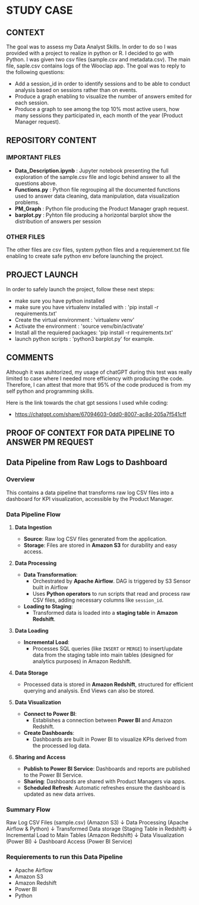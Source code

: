 # STUDY CASE

## CONTEXT
The goal was to assess my Data Analyst Skills. In order to do so I was provided with a project to realize in python or R. I decided to go with Python. 
I was given two csv files (sample.csv and metadata.csv). The main file, saple.csv contains logs of the Wooclap app. The goal was to reply to the following questions:

- Add a session_id in order to identify sessions and to be able to conduct analysis based on sessions rather than on events.
- Produce a graph enabling to visualize the number of answers emited for each session.
- Produce a graph to see among the top 10% most active users, how many sessions they participated in, each month of the year (Product Manager request).

## REPOSITORY CONTENT
### IMPORTANT FILES
- **Data_Description.ipynb** : Jupyter notebook presenting the full exploration of the sample.csv file and logic behind answer to all the questions above.
- **Functions.py** : Python file regrouping all the documented functions used to answer data cleaning, data manipulation, data visualization problems.
- **PM_Graph** : Python file producing the Product Manager graph request.
- **barplot.py** : Pyhton file producing a horizontal barplot show the distribution of answers per session

### OTHER FILES
The other files are csv files, system python files and a requierement.txt file enabling to create safe python env before launching the project.

## PROJECT LAUNCH
In order to safely launch the project, follow these next steps:

- make sure you have python installed
- make sure you have virtualenv installed with : 'pip install -r requirements.txt'
- Create the virtual environment : 'virtualenv venv'
- Activate the environment : 'source venv/bin/activate'
- Install all the requiered packages: 'pip install -r requirements.txt'
- launch python scripts : 'python3 barplot.py' for example.

## COMMENTS
Although it was auhtorized, my usage of chatGPT during this test was really limited to case where I needed more efficiency with producing the code. Therefore, I can attest that more that 95% of the code produced is from my self python and programming skills.

Here is the link towards the chat gpt sessions I used while coding:
- https://chatgpt.com/share/67094603-0dd0-8007-ac8d-205a7f541cff

## PROOF OF CONTEXT FOR DATA PIPELINE TO ANSWER PM REQUEST

## Data Pipeline from Raw Logs to Dashboard

### Overview
This contains a data pipeline that transforms raw log CSV files into a dashboard for KPI visualization, accessible by the Product Manager.

### Data Pipeline Flow

1. **Data Ingestion**
   - **Source**: Raw log CSV files generated from the application.
   - **Storage**: Files are stored in **Amazon S3** for durability and easy access.

2. **Data Processing**
   - **Data Transformation**:
     - Orchestrated by **Apache Airflow**. DAG is triggered by S3 Sensor built in Airflow
     - Uses **Python operators** to run scripts that read and process raw CSV files, adding necessary columns like `session_id`.
   - **Loading to Staging**:
     - Transformed data is loaded into a **staging table** in **Amazon Redshift**.

3. **Data Loading**
   - **Incremental Load**:
     - Processes SQL queries (like `INSERT` or `MERGE`) to insert/update data from the staging table into main tables (designed for analytics purposes) in Amazon Redshift.

4. **Data Storage**
   - Processed data is stored in **Amazon Redshift**, structured for efficient querying and analysis. End Views can also be stored.

5. **Data Visualization**
   - **Connect to Power BI**:
     - Establishes a connection between **Power BI** and Amazon Redshift.
   - **Create Dashboards**:
     - Dashboards are built in Power BI to visualize KPIs derived from the processed log data.

6. **Sharing and Access**
   - **Publish to Power BI Service**: Dashboards and reports are published to the Power BI Service.
   - **Sharing**: Dashboards are shared with Product Managers via apps.
   - **Scheduled Refresh**: Automatic refreshes ensure the dashboard is updated as new data arrives.

### Summary Flow
Raw Log CSV Files (sample.csv) (Amazon S3)
↓
Data Processing (Apache Airflow & Python)
↓
Transformed Data storage (Staging Table in Redshift)
↓
Incremental Load to Main Tables (Amazon Redshift)
↓
Data Visualization (Power BI)
↓
Dashboard Access (Power BI Service)

### Requierements to run this Data Pipeline
- Apache Airflow
- Amazon S3
- Amazon Redshift
- Power BI
- Python